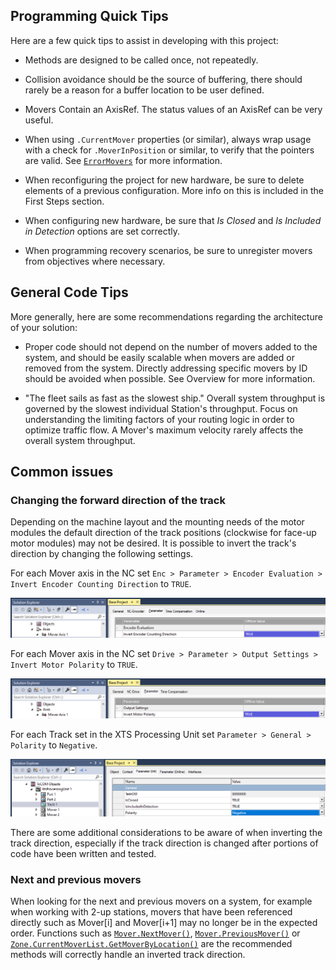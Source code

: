 
## Programming Quick Tips

Here are a few quick tips to assist in developing with this project:

- Methods are designed to be called once, not repeatedly.

- Collision avoidance should be the source of buffering, there should rarely be a reason for a buffer location to be user defined. 

- Movers Contain an AxisRef. The status values of an AxisRef can be very useful. 

- When using `.CurrentMover` properties (or similar), always wrap usage with a check for `.MoverInPosition` or similar, to verify that the pointers are valid. See [`ErrorMovers`](../CodeReference/Diagnostics/ErrorMovers.md) for more information.

- When reconfiguring the project for new hardware, be sure to delete elements of a previous configuration. More info on this is included in the First Steps section.

- When configuring new hardware, be sure that *Is Closed* and *Is Included in Detection* options are set correctly.

- When programming recovery scenarios, be sure to unregister movers from objectives where necessary.

## General Code Tips

More generally, here are some recommendations regarding the architecture of your solution:

- Proper code should not depend on the number of movers added to the system, and should be easily scalable when movers are added or removed from the system. Directly addressing specific movers by ID should be avoided when possible. See Overview for more information.

- "The fleet sails as fast as the slowest ship." Overall system throughput is governed by the slowest individual Station's throughput. Focus on understanding the limiting factors of your routing logic in order to optimize traffic flow. A Mover's maximum velocity rarely affects the overall system throughput.

## Common issues

### Changing the forward direction of the track

Depending on the machine layout and the mounting needs of the motor modules the default direction of the track positions (clockwise for face-up motor modules) may not be desired. It is possible to invert the track's direction by changing the following settings.

For each Mover axis in the NC set `Enc > Parameter > Encoder Evaluation > Invert Encoder Counting Direction` to `TRUE`.

![Invert Encoder Direction](../Images/GettingStarted/InvertDirectionEncoder.png)

For each Mover axis in the NC set `Drive > Parameter > Output Settings > Invert Motor Polarity` to `TRUE`.

![Invert Drive Direction](../Images/GettingStarted/InvertDirectionDrive.png)

For each Track set in the XTS Processing Unit set `Parameter > General > Polarity` to `Negative`.

![Invert Track Direction](../Images/GettingStarted/InvertDirectionTrack.png)

There are some additional considerations to be aware of when inverting the track direction, especially if the track direction is changed after portions of code have been written and tested.

### Next and previous movers

When looking for the next and previous movers on a system, for example when working with 2-up stations, movers that have been referenced directly such as Mover[i] and Mover[i+1] may no longer be in the expected order. Functions such as [`Mover.NextMover()`](../CodeReference/Objects/Mover.md#nextmover), [`Mover.PreviousMover()`](../CodeReference/Objects/Mover.md#previousmover) or [`Zone.CurrentMoverList.GetMoverByLocation()`](../CodeReference/Objects/MoverList.md#getmoverbylocation) are the recommended methods will correctly handle an inverted track direction.
